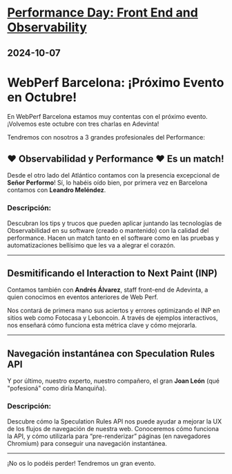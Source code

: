 # [Performance Day: Front End and Observability](https://www.meetup.com/barcelona-web-performance/events/303279944/?eventOrigin=your_events)
      
## 2024-10-07
      
# WebPerf Barcelona: ¡Próximo Evento en Octubre!

En WebPerf Barcelona estamos muy contentas con el próximo evento. ¡Volvemos este octubre con tres charlas en Adevinta!

Tendremos con nosotros a 3 grandes profesionales del Performance:

## ❤️ Observabilidad y Performance ❤️ Es un match!

Desde el otro lado del Atlántico contamos con la presencia excepcional de **Señor Performo**! Sí, lo habéis oído bien, por primera vez en Barcelona contamos con **Leandro Meléndez**.

### Descripción:
Descubran los tips y trucos que pueden aplicar juntando las tecnologías de Observabilidad en su software (creado o mantenido) con la calidad del performance. Hacen un match tanto en el software como en las pruebas y automatizaciones bellísimo que les va a alegrar el corazón.

---

## Desmitificando el Interaction to Next Paint (INP)

Contamos también con **Andrés Álvarez**, staff front-end de Adevinta, a quien conocimos en eventos anteriores de Web Perf.

Nos contará de primera mano sus aciertos y errores optimizando el INP en sitios web como Fotocasa y Leboncoin. A través de ejemplos interactivos, nos enseñará cómo funciona esta métrica clave y cómo mejorarla.

---

## Navegación instantánea con Speculation Rules API

Y por último, nuestro experto, nuestro compañero, el gran **Joan León** (qué "pofesioná" como diría Manquiña).

### Descripción:
Descubre cómo la Speculation Rules API nos puede ayudar a mejorar la UX de los flujos de navegación de nuestra web. Conoceremos cómo funciona la API, y cómo utilizarla para “pre-renderizar” páginas (en navegadores Chromium) para conseguir una navegación instantánea.

---

¡No os lo podéis perder! Tendremos un gran evento.
